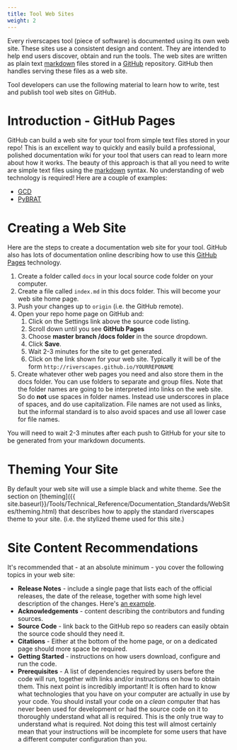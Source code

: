```yaml
---
title: Tool Web Sites
weight: 2
---
```


Every riverscapes tool (piece of software) is documented using its own web site. These sites use a consistent design and content. They are intended to help end users discover, obtain and run the tools. The web sites are written as plain text [markdown](https://en.wikipedia.org/wiki/Markdown) files stored in a [GitHub](https://github.com/) repository. GitHub then handles serving these files as a web site. 

Tool developers can use the following material to learn how to write, test and publish tool web sites on GitHub.

# Introduction - GitHub Pages

GitHub can build a web site for your tool from simple text files stored in your repo! This is an excellent way to quickly and easily build a professional, polished documentation wiki for your tool that users can read to learn more about how it works. The beauty of this approach is that all you need to write are simple text files using the [markdown](https://github.com/adam-p/markdown-here/wiki/Markdown-Cheatsheet) syntax. No understanding of web technology is required! Here are a couple of examples:

* [GCD](http://gcd.riverscapes.xyz)
* [PyBRAT](http://brat.riverscapes.xyz/)


# Creating a Web Site

Here are the steps to create a documentation web site for your tool. GitHub also has lots of documentation online describing how to use this [GitHub Pages](https://pages.github.com/) technology.

1. Create a folder called `docs` in your local source code folder on your computer.
2. Create a file called `index.md` in this docs folder. This will become your web site home page.
3. Push your changes up to `origin` (i.e. the GitHub remote).
4. Open your repo home page on GitHub and:
   1. Click on the Settings link above the source code listing.
   2. Scroll down until you see **GitHub Pages**
   3. Choose **master branch /docs folder** in the source dropdown.
   4. Click **Save**.
   5. Wait 2-3 minutes for the site to get generated.
   6. Click on the link shown for your web site. Typically it will be of the form `http://riverscapes.github.io/YOURREPONAME`
5. Create whatever other web pages you need and also store them in the docs folder. You can use folders to separate and group files. Note that the folder names are going to be interpreted into links on the web site. So do **not** use spaces in folder names. Instead use underscores in place of spaces, and do use capitalization. File names are not used as links, but the informal standard is to also avoid spaces and use all lower case for file names.

You will need to wait 2-3 minutes after each push to GitHub for your site to be generated from your markdown documents.

# Theming Your Site

By default your web site will use a simple black and white theme. See the section on [theming]({{ site.baseurl}}/Tools/Technical_Reference/Documentation_Standards/WebSites/theming.html) that describes how to apply the standard riverscapes theme to your site. (i.e. the stylized theme used for this site.)

# Site Content Recommendations

It's recommended that - at an absolute minimum - you cover the following topics in your web site:

* **Release Notes** - include a single page that lists each of the official releases, the date of the release, together with some high level description of the changes. Here's [an example](http://workbench.northarrowresearch.com/release_notes.html).
* **Acknowledgements** - content describing the contributors and funding sources.
* **Source Code** - link back to the GitHub repo so readers can easily obtain the source code should they need it.
* **Citations** - Either at the bottom of the home page, or on a dedicated page should more space be required.
* **Getting Started** - instructions on how users download, configure and run the code.
* **Prerequisites** - A list of dependencies required by users before the code will run, together with links and/or instructions on how to obtain them. This next point is incredibly important! It is often hard to know what technologies that you have on your computer are actually in use by your code. You should install your code on a *clean* computer that has never been used for development or had the source code on it to thoroughly understand what all is required. This is the only true way to understand what is required. Not doing this test will almost certainly mean that your instructions will be incomplete for some users that have a different computer configuration than you.